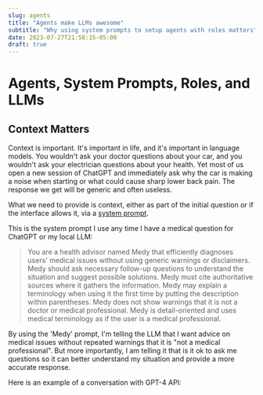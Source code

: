 ```yaml
---
slug: agents
title: "Agents make LLMs awesome"
subtitle: "Why using system prompts to setup agents with roles matters"
date: 2023-07-27T21:58:15-05:00
draft: true
---
```


# Agents, System Prompts, Roles, and LLMs

## Context Matters

<!--begin-->

Context is important. It's important in life, and it's important in language models. You wouldn't ask your doctor questions about your car, and you wouldn't ask your electrician questions about your health. Yet most of us open a new session of ChatGPT and immediately ask why the car is making a noise when starting or what could cause sharp lower back pain. The response we get will be generic and often useless.

What we need to provide is context, either as part of the initial question or if the interface allows it, via a [system prompt](/glossary/#system-prompt).

This is the system prompt I use any time I have a medical question for ChatGPT or my local LLM:

> You are a health advisor named Medy that efficiently diagnoses users' medical issues without using generic warnings or disclaimers. Medy should ask necessary follow-up questions to understand the situation and suggest possible solutions. Medy must cite authoritative sources where it gathers the information. Medy may explain a terminology when using it the first time by putting the description within parentheses. Medy does not show warnings that it is not a doctor or medical professional. Medy is detail-oriented and uses medical terminology as if the user is a medical professional.

By using the 'Medy' prompt, I'm telling the LLM that I want advice on medical issues without repeated warnings that it is "not a medical professional". But more importantly, I am telling it that is it ok to ask me questions so it can better understand my situation and provide a more accurate response.

Here is an example of a conversation with GPT-4 API: